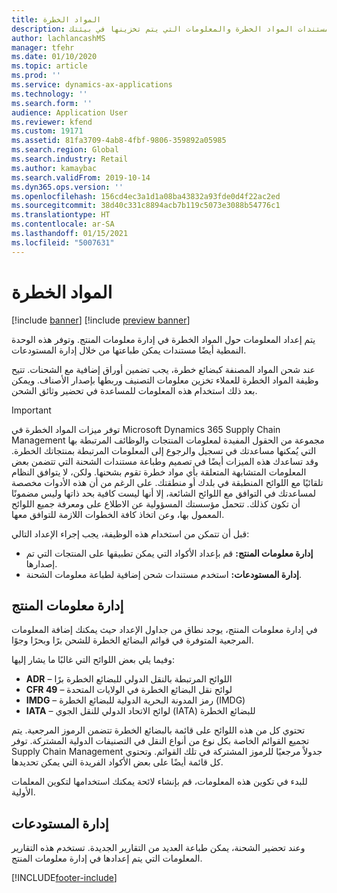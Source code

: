 ```yaml
---
title: المواد الخطرة
description: يوفر هذا الموضوع معلومات حول مستندات المواد الخطرة والمعلومات التي يتم تخزينها في بيئتك.
author: lachlancashMS
manager: tfehr
ms.date: 01/10/2020
ms.topic: article
ms.prod: ''
ms.service: dynamics-ax-applications
ms.technology: ''
ms.search.form: ''
audience: Application User
ms.reviewer: kfend
ms.custom: 19171
ms.assetid: 81fa3709-4ab8-4fbf-9806-359892a05985
ms.search.region: Global
ms.search.industry: Retail
ms.author: kamaybac
ms.search.validFrom: 2019-10-14
ms.dyn365.ops.version: ''
ms.openlocfilehash: 156cd4ec3a1d1a08ba43832a93fde0d4f22ac2ed
ms.sourcegitcommit: 38d40c331c8894acb7b119c5073e3088b54776c1
ms.translationtype: HT
ms.contentlocale: ar-SA
ms.lasthandoff: 01/15/2021
ms.locfileid: "5007631"
---
```

# <a name="hazardous-materials"></a>المواد الخطرة

[!include [banner](../includes/banner.md)]
[!include [preview banner](../includes/preview-banner.md)]

يتم إعداد المعلومات حول المواد الخطرة في إدارة معلومات المنتج. وتوفر هذه الوحدة النمطية أيضًا مستندات يمكن طباعتها من خلال إدارة المستودعات.

عند شحن المواد المصنفة كبضائع خطرة، يجب تضمين أوراق إضافية مع الشحنات. تتيح وظيفة المواد الخطرة للعملاء تخزين معلومات التصنيف وربطها بإصدار الأصناف. ويمكن بعد ذلك استخدام هذه المعلومات للمساعدة في تحضير وثائق الشحن.

> [!IMPORTANT]
> توفر ميزات المواد الخطرة في Microsoft Dynamics 365 Supply Chain Management مجموعة من الحقول المفيدة لمعلومات المنتجات والوظائف المرتبطة بها التي يُمكنها مساعدتك في تسجيل والرجوع إلى المعلومات المرتبطة بمنتجاتك الخطرة. وقد تساعدك هذه الميزات أيضًا في تصميم وطباعة مستندات الشحنة التي تتضمن بعض المعلومات المتشابهة المتعلقة بأي مواد خطرة تقوم بشحنها. ولكن، لا يتوافق النظام تلقائيًا مع اللوائح المنطبقة في بلدك أو منطقتك. على الرغم من أن هذه الأدوات مخصصة لمساعدتك في التوافق مع اللوائح الشائعة، إلا أنها ليست كافية بحد ذاتها وليس مضمونًا أن تكون كذلك. تتحمل مؤسستك المسؤولية عن الاطلاع على ومعرفة جميع اللوائح المعمول بها، وعن اتخاذ كافة الخطوات اللازمة للتوافق معها.

قبل أن تتمكن من استخدام هذه الوظيفة، يجب إجراء الإعداد التالي:

- **إدارة معلومات المنتج:** قم بإعداد الأكواد التي يمكن تطبيقها على المنتجات التي تم إصدارها.
- **إدارة المستودعات:** استخدم مستندات شحن إضافية لطباعة معلومات الشحنة.

## <a name="product-information-management"></a>إدارة معلومات المنتج

في إدارة معلومات المنتج، يوجد نطاق من جداول الإعداد حيث يمكنك إضافة المعلومات المرجعية المتوفرة في قوائم البضائع الخطرة للشحن برًا وبحرًا وجوًا.

وفيما يلي بعض اللوائح التي غالبًا ما يشار إليها:

- **ADR** – اللوائح المرتبطة بالنقل الدولي للبضائع الخطرة برًا
- **CFR 49** – لوائح نقل البضائع الخطرة في الولايات المتحدة
- **IMDG** – رمز المدونة البحرية الدولية للبضائع الخطرة (IMDG)
- **IATA** – لوائح الاتحاد الدولي للنقل الجوي (IATA) للبضائع الخطرة

تحتوي كل من هذه اللوائح على قائمة بالبضائع الخطرة تتضمن الرموز المرجعية. يتم تجميع القوائم الخاصة بكل نوع من أنواع النقل في التصنيفات الدولية المشتركة. توفر Supply Chain Management جدولاً مرجعيًا للرموز المشتركة في تلك القوائم. وتحتوي كل قائمة أيضًا على بعض الأكواد الفريدة التي يمكن تحديدها.

للبدء في تكوين هذه المعلومات، قم بإنشاء لائحة يمكنك استخدامها لتكوين المعلمات الأولية.

## <a name="warehouse-management"></a>إدارة المستودعات

وعند تحضير الشحنة، يمكن طباعة العديد من التقارير الجديدة. تستخدم هذه التقارير المعلومات التي يتم إعدادها في إدارة معلومات المنتج.


[!INCLUDE[footer-include](../../includes/footer-banner.md)]